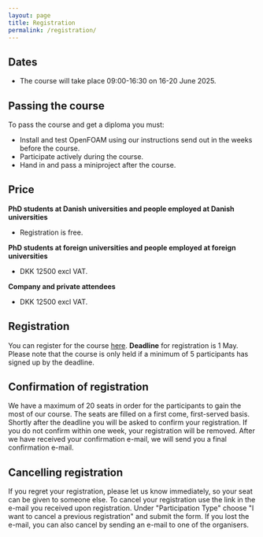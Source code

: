 ```yaml
---
layout: page
title: Registration
permalink: /registration/
---
```


## Dates
- The course will take place 09:00-16:30 on 16-20 June 2025.

## Passing the course
To pass the course and get a diploma you must:

- Install and test OpenFOAM using our instructions send out in the weeks before the course.
- Participate actively during the course.
- Hand in and pass a miniproject after the course.

## Price

**PhD students at Danish universities and people employed at Danish universities**
- Registration is free.

**PhD students at foreign universities and people employed at foreign universities**
- DKK 12500 excl VAT.

**Company and private attendees**
- DKK 12500 excl VAT.

## Registration
You can register for the course [here](https://forms.gle/afbugCZFpEZD6eBYA). **Deadline** for registration is 1 May. Please note that the course is only held if a minimum of 5 participants has signed up by the deadline.
<!-- You can pre-register to the course [here](https://forms.gle/afbugCZFpEZD6eBYA). Note that pre-registration does not guarantee a seat at the course but enables you to sign up immediately when registration opens.  -->

## Confirmation of registration

We have a maximum of 20 seats in order for the participants to gain the most of our course. The seats are filled on a first come, first-served basis. Shortly after the deadline you will be asked to confirm your registration. If you do not confirm within one week, your registration will be removed. After we have received your confirmation e-mail, we will send you a final confirmation e-mail.

## Cancelling registration

If you regret your registration, please let us know immediately, so your seat can be given to someone else. To cancel your registration use the link in the e-mail you received upon registration. Under "Participation Type" choose "I want to cancel a previous registration" and submit the form. If you lost the e-mail, you can also cancel by sending an e-mail to one of the organisers.
